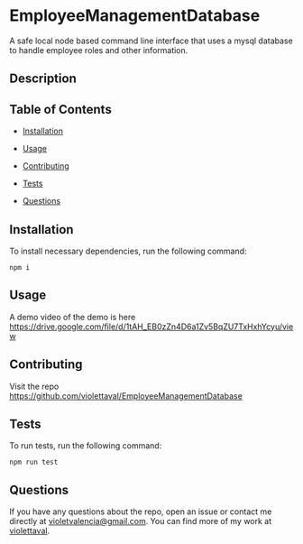 # EmployeeManagementDatabase
A safe local node based command line interface that uses a mysql database to handle employee roles and other information.
## Description


## Table of Contents 

* [Installation](#installation)

* [Usage](#usage)

* [Contributing](#contributing)

* [Tests](#tests)

* [Questions](#questions)

## Installation

To install necessary dependencies, run the following command:

```
npm i

```

## Usage

A demo video of the demo is here https://drive.google.com/file/d/1tAH_EB0zZn4D6a1Zv5BqZU7TxHxhYcyu/view
  
## Contributing

Visit the repo https://github.com/violettaval/EmployeeManagementDatabase

## Tests

To run tests, run the following command:

```
npm run test
```

## Questions

If you have any questions about the repo, open an issue or contact me directly at violetvalencia@gmail.com. You can find more of my work at [violettaval](https://github.com/violettaval/).

